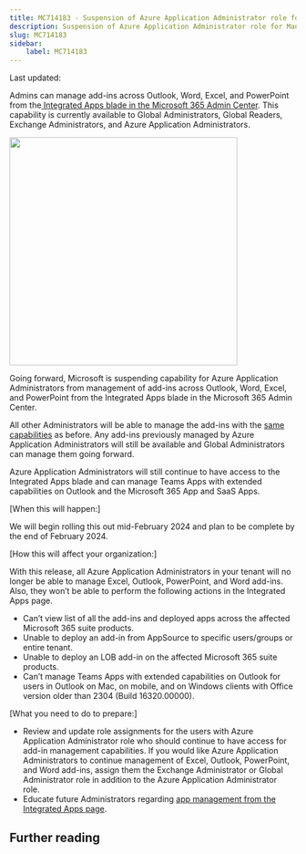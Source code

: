 ```yaml
---
title: MC714183 - Suspension of Azure Application Administrator role for Management of add-ins across Outlook, Word, Excel, and PowerPoint
description: Suspension of Azure Application Administrator role for Management of add-ins across Outlook, Word, Excel, and PowerPoint
slug: MC714183
sidebar:
    label: MC714183
---
```



Last updated: 

<p>Admins can manage add-ins across Outlook, Word, Excel, and PowerPoint from the<a href="https://learn.microsoft.com/microsoft-365/admin/manage/test-and-deploy-microsoft-365-apps?view=o365-worldwide" target="_blank"> Integrated Apps blade in the Microsoft 365 Admin Center</a>. This capability is currently available to Global Administrators, Global Readers, Exchange Administrators, and Azure Application Administrators.</p><p><img src="https://img-prod-cms-rt-microsoft-com.akamaized.net/cms/api/am/imageFileData/RW1hq9t?ver=3bea" style="width: 400px;"><br></p><p>Going forward, Microsoft is suspending capability for Azure Application Administrators from management of add-ins across Outlook, Word, Excel, and PowerPoint from the Integrated Apps blade in the Microsoft 365 Admin Center.</p><p>All other Administrators will be able to manage the add-ins with the <a href="https://learn.microsoft.com/microsoft-365/admin/manage/test-and-deploy-microsoft-365-apps?view=o365-worldwide#what-controls-are-available-on-the-integrated-apps-portal" target="_blank">same capabilities</a> as before. Any add-ins previously managed by Azure Application Administrators will still be available and Global Administrators can manage them going forward.</p><p>Azure Application Administrators will still continue to have access to the Integrated Apps blade and can manage Teams Apps with extended capabilities on Outlook and the Microsoft 365 App and SaaS Apps. 
</p><p>[When this will happen:]</p><p>We will begin rolling this out mid-February 2024 and plan to be complete by the end of February 2024.</p><p>[How this will affect your organization:]</p><p>With this release, all Azure Application Administrators in your tenant will no longer be able to manage Excel, Outlook, PowerPoint, and Word add-ins. Also, they won’t be able to perform the following actions in the Integrated Apps page.
</p><ul><li>Can’t view list of all the add-ins and deployed apps across the affected Microsoft 365 suite products.
</li><li>Unable to deploy an add-in from AppSource to specific users/groups or entire tenant.
</li><li>Unable to deploy an LOB add-in on the affected Microsoft 365 suite products.
</li><li>Can’t manage Teams Apps with extended capabilities on Outlook for users in Outlook on Mac, on mobile, and on Windows clients with Office version older than 2304 (Build 16320.00000).</li></ul><p>[What you need to do to prepare:]</p><ul><li>Review and update role assignments for the users with Azure Application Administrator role who should continue to have access for add-in management capabilities. If you would like Azure Application Administrators to continue management of Excel, Outlook, PowerPoint, and Word add-ins, assign them the Exchange Administrator or Global Administrator role in addition to the Azure Application Administrator role.&nbsp;</li><li>Educate future Administrators regarding <a href="https://learn.microsoft.com/microsoft-365/admin/manage/test-and-deploy-microsoft-365-apps?view=o365-worldwide" target="_blank">app management from the Integrated Apps page</a>.</li></ul><p> 
</p>

## Further reading
